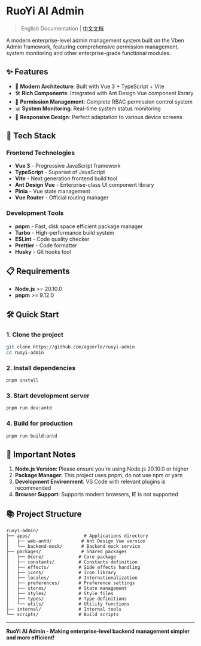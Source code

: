 # RuoYi AI Admin

> English Documentation | [中文文档](./README.md)

A modern enterprise-level admin management system built on the Vben Admin framework, featuring comprehensive permission management, system monitoring and other enterprise-grade functional modules.

## ✨ Features

- 🎯 **Modern Architecture**: Built with Vue 3 + TypeScript + Vite
- 🛠️ **Rich Components**: Integrated with Ant Design Vue component library
- 🔐 **Permission Management**: Complete RBAC permission control system
- 📊 **System Monitoring**: Real-time system status monitoring
- 📱 **Responsive Design**: Perfect adaptation to various device screens

## 🚀 Tech Stack

### Frontend Technologies
- **Vue 3** - Progressive JavaScript framework
- **TypeScript** - Superset of JavaScript
- **Vite** - Next generation frontend build tool
- **Ant Design Vue** - Enterprise-class UI component library
- **Pinia** - Vue state management
- **Vue Router** - Official routing manager

### Development Tools
- **pnpm** - Fast, disk space efficient package manager
- **Turbo** - High-performance build system
- **ESLint** - Code quality checker
- **Prettier** - Code formatter
- **Husky** - Git hooks tool

## 📋 Requirements

- **Node.js** >= 20.10.0
- **pnpm** >= 9.12.0

## 🛠️ Quick Start

### 1. Clone the project
```bash
git clone https://github.com/ageerle/ruoyi-admin
cd ruoyi-admin
```

### 2. Install dependencies
```bash
pnpm install
```

### 3. Start development server
```bash
pnpm run dev:antd
```

### 4. Build for production
```bash
pnpm run build:antd
```

## 📝 Important Notes

1. **Node.js Version**: Please ensure you're using Node.js 20.10.0 or higher
2. **Package Manager**: This project uses pnpm, do not use npm or yarn
3. **Development Environment**: VS Code with relevant plugins is recommended
4. **Browser Support**: Supports modern browsers, IE is not supported

## 📚 Project Structure

```
ruoyi-admin/
├── apps/                    # Applications directory
│   ├── web-antd/           # Ant Design Vue version
│   └── backend-mock/       # Backend mock service
├── packages/               # Shared packages
│   ├── @core/             # Core package
│   ├── constants/         # Constants definition
│   ├── effects/           # Side effects handling
│   ├── icons/             # Icon library
│   ├── locales/           # Internationalization
│   ├── preferences/       # Preference settings
│   ├── stores/            # State management
│   ├── styles/            # Style files
│   ├── types/             # Type definitions
│   └── utils/             # Utility functions
├── internal/              # Internal tools
└── scripts/               # Build scripts
```

---

**RuoYi AI Admin - Making enterprise-level backend management simpler and more efficient!**
